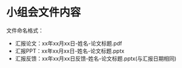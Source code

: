 # 小组会文件内容 
文件命名格式：
-  汇报论文：xx年xx月xx日-姓名-论文标题.pdf
-  汇报PPT：xx年xx月xx日-姓名-论文标题.pptx
-  汇报反馈：xx年xx月xx日反馈-姓名-论文标题.pptx(与汇报日期相同)
